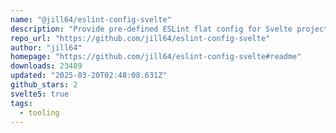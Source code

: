 ```yaml
---
name: "@jill64/eslint-config-svelte"
description: "Provide pre-defined ESLint flat config for Svelte projects."
repo_url: "https://github.com/jill64/eslint-config-svelte"
author: "jill64"
homepage: "https://github.com/jill64/eslint-config-svelte#readme"
downloads: 23489
updated: "2025-03-20T02:48:08.631Z"
github_stars: 2
svelte5: true
tags: 
  - tooling
---
```

